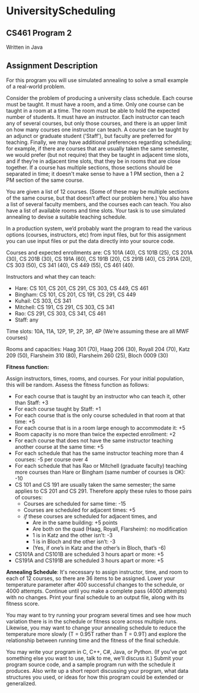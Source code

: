 # UniversityScheduling

## CS461 Program 2

Written in Java

## Assignment Description

For this program you will use simulated annealing to solve a small example of a real-world problem.

Consider the problem of producing a university class schedule. Each course must be taught. It must have a room, and a time. Only one course can be taught in a room at a time.  The room must be able to hold the expected number of students. It must have an instructor. Each instructor can teach any of several courses, but only those courses, and there is an upper limit on how many courses one instructor can teach. A course can be taught by an adjunct or graduate student ('Staff'), but faculty are preferred for teaching. Finally, we may have additional preferences regarding scheduling; for example, if there are courses that are usually taken the same semester, we would prefer (but not require) that they be taught in adjacent time slots, and if they’re in adjacent time slots, that they be in rooms that are close together. If a course has multiple sections, those sections should be separated in time; it doesn't make sense to have a 1 PM section, then a 2 PM section of the same course.

You are given a list of 12 courses. (Some of these may be multiple sections of the same course, but that doesn’t affect our problem here.) You also have a list of several faculty members, and the courses each can teach. You also have a list of available rooms and time slots. Your task is to use simulated annealing to devise a suitable teaching schedule.

In a production system, we’d probably want the program to read the various options (courses, instructors, etc) from input files, but for this assignment you can use input files or put the data directly into your source code.

Courses and expected enrollments are: CS 101A (40), CS 101B (25), CS 201A (30), CS 201B (30), CS 191A (60), CS 191B (20), CS 291B (40), CS 291A (20), CS 303 (50), CS 341 (40), CS 449 (55), CS 461 (40).

Instructors and what they can teach:
- Hare: CS 101, CS 201, CS 291, CS 303, CS 449, CS 461
- Bingham: CS 101, CS 201, CS 191, CS 291, CS 449
- Kuhail: CS 303, CS 341
- Mitchell: CS 191, CS 291, CS 303, CS 341
- Rao: CS 291, CS 303, CS 341, CS 461
- Staff: any

Time slots: 10A, 11A, 12P, 1P, 2P, 3P, 4P (We’re assuming these are all MWF courses)

Rooms and capacities: Haag 301 (70), Haag 206 (30), Royall 204 (70), Katz 209 (50), Flarsheim 310 (80), Flarsheim 260 (25), Bloch 0009 (30)

**Fitness function:**

Assign instructors, times, rooms, and courses. For your initial population, this will be random. Assess the fitness function as follows:

- For each course that is taught by an instructor who can teach it, other than Staff: +3
- For each course taught by Staff: +1
- For each course that is the only course scheduled in that room at that time: +5
- For each course that is in a room large enough to accommodate it: +5
- Room capacity is no more than twice the expected enrollment: +2
- For each course that does not have the same instructor teaching another course at the same time: +5
- For each schedule that has the same instructor teaching more than 4 courses: -5 per course over 4
- For each schedule that has Rao or Mitchell (graduate faculty) teaching more courses than Hare or Bingham (same number of courses is OK): -10
- CS 101 and CS 191 are usually taken the same semester; the same applies to CS 201 and CS 291. Therefore apply these rules to those pairs of courses:
  - Courses are scheduled for same time: -15
  - Courses are scheduled for adjacent times: +5
  - _if_ these courses are scheduled for adjacent 
 times, and
    - Are in the same building: +5 points
    - Are both on the quad (Haag, Royall, Flarsheim): no modification
    - 1 is in Katz and the other isn’t: -3
    - 1 is in Bloch and the other isn’t: -3
    - (Yes, if one’s in Katz and the other’s in Bloch, that’s -6)
- CS101A and CS101B are scheduled 3 hours apart or more: +5
- CS191A and CS191B are scheduled 3 hours apart or more: +5

**Annealing Schedule**: It's necessary to assign instructor, time, and room to each of 12 courses, so there are 36 items to be assigned. Lower your temperature parameter after 400 successful changes to the schedule, or 4000 attempts. Continue until you make a complete pass (4000 attempts) with no changes. Print your final schedule to an output file, along with its fitness score.

You may want to try running your program several times and see how much variation there is in the schedule or fitness score across multiple runs. Likewise, you may want to change your annealing schedule to reduce the temperature more slowly (T = 0.95T rather than T = 0.9T) and explore the relationship between running time and the fitness of the final schedule.

You may write your program in C, C++, C#, Java, or Python. (If you’ve got something else you want to use, talk to me, we’ll discuss it.) Submit your program source code, and a sample program run with the schedule it produces. Also write up a short report discussing your program, what data structures you used, or ideas for how this program could be extended or generalized.
